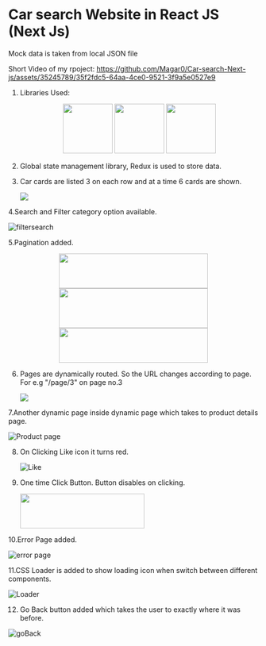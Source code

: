 <h1> Car search Website in React JS (Next Js) </h1>

Mock data is taken from local JSON file

Short Video of my rpoject:
https://github.com/Magar0/Car-search-Next-js/assets/35245789/35f2fdc5-64aa-4ce0-9521-3f9a5e0527e9


1. Libraries Used:
     <p align="center">
      <img src="https://github.com/Magar0/Car-search-Next-js/assets/35245789/feeaa5c1-90f5-4849-9728-272a9ee3c898" width="100" height="100">
      <img src="https://github.com/Magar0/Car-search-Next-js/assets/35245789/a71a917d-962f-49dd-b8e5-efb65e79b80d" width="100" height="100">
      <img src="https://github.com/Magar0/Car-search-Next-js/assets/35245789/b39cb53e-a003-4482-8a48-70413d8948d0" width="100" height="100">
    </p>
   
2. Global state management library, Redux is used to store data.
   
3. Car cards are listed 3 on each row and at a time 6 cards are shown.
   
      <img src="https://github.com/Magar0/Car-search-Next-js/assets/35245789/ec6bd382-2516-47d1-b58f-100e0c5910b4">

4.Search and Filter category option available.

![filtersearch](https://github.com/Magar0/Car-search-Next-js/assets/35245789/2af0feb8-baf6-4cc2-9084-d45708a0c60a)
      
5.Pagination added.
   <p align="center">
      <img src="https://github.com/Magar0/Car-search-Next-js/assets/35245789/fcb05119-4e25-4b3a-9e6a-2317c051da2b" width="300" height="70">
      <img src="https://github.com/Magar0/Car-search-Next-js/assets/35245789/a4abb705-4d33-49ef-8266-ec5f497f89d7" width="300" height="80">
      <img src="https://github.com/Magar0/Car-search-Next-js/assets/35245789/a2cdbd1d-7dc6-4097-a97d-5a8577c936a1" width="300" height="70">
    </p>
    
6. Pages are dynamically routed. So the URL changes according to page. For e.g "/page/3"   on page no.3
   
      <img src="https://github.com/Magar0/Car-search-Next-js/assets/35245789/c2ece961-c384-4cb4-ad3a-da86798af2a9">

7.Another dynamic page inside dynamic page which takes to product details page.

![Product page](https://github.com/Magar0/Car-search-Next-js/assets/35245789/6089c49e-df81-4f6a-a801-8261f5f10ac2)

8. On Clicking Like icon it turns red.

   ![Like](https://github.com/Magar0/Car-search-Next-js/assets/35245789/4a0a11e7-6e27-454a-990a-e5ed3c632705)
   

9. One time Click Button. Button disables on clicking.
   
      <img src="https://github.com/Magar0/Car-search-Next-js/assets/35245789/8c8bb365-6a0f-444b-af20-ddb0eab5e865" width="250" height="70">


10.Error Page added.

  ![error page](https://github.com/Magar0/Car-search-Next-js/assets/35245789/254da325-b75f-4b0f-8863-6662e126ed7c)   


11.CSS Loader is added to show loading icon when switch between different components.

![Loader](https://github.com/Magar0/Car-search-Next-js/assets/35245789/f6cecc68-5085-4595-89d3-f38a092e9f9a)

12. Go Back button added which takes the user to exactly where it was before.

 ![goBack](https://github.com/Magar0/Car-search-Next-js/assets/35245789/9262602e-2893-4731-881b-edd46bd2229f)
   
